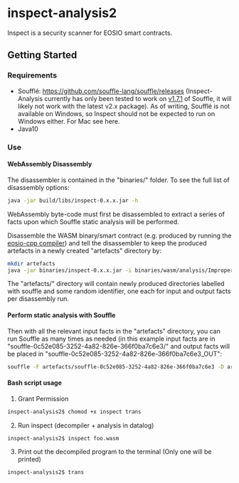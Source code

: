 # inspect-analysis2
Inspect is a security scanner for EOSIO smart contracts.

## Getting Started

### Requirements
* Soufflé: https://github.com/souffle-lang/souffle/releases (Inspect-Analysis currently has only been tested to work on [v1.7.1](https://github.com/souffle-lang/souffle/releases/tag/1.7.1) of Souffle, it will likely not work with the latest v2.x package). As of writing, Soufflé is not available on Windows, so Inspect should not be expected to run on Windows either. For Mac see here.
* Java10

### Use

#### WebAssembly Disassembly

The disassembler is contained in the "binaries/" folder. To see the full list of disassembly options:
```sh
java -jar build/libs/inspect-0.x.x.jar -h
```

WebAssembly byte-code must first be disassembled to extract a series of facts upon which Souffle static analysis will be performed.

Disassemble the WASM binary/smart contract (e.g. produced by running the [eosio-cpp compiler](https://github.com/EOSIO/eosio.cdt)) and tell the disassembler to keep the produced artefacts in a newly created "artefacts" directory by:
```sh
mkdir artefacts
java -jar binaries/inspect-0.x.x.jar -i binaries/wasm/analysis/ImproperAccessControl/simple_no_auth_check.wasm --keep-artefacts -w artefacts/
```
The "artefacts/" directory will contain newly produced directories labelled with souffle and some random identifier, one each for input and output facts per disassembly run.

#### Perform static analysis with Souffle

Then with all the relevant input facts in the "artefacts" directory, you can run Souffle as many times as needed (in this example input facts are in "souffle-0c52e085-3252-4a82-826e-366f0ba7c6e3/" and output facts will be placed in "souffle-0c52e085-3252-4a82-826e-366f0ba7c6e3_OUT":
```sh
souffle -F artefacts/souffle-0c52e085-3252-4a82-826e-366f0ba7c6e3 -D artefacts/souffle-0c52e085-3252-4a82-826e-366f0ba7c6e3_OUT/ smt_files/analysis.dl
```

#### Bash script usage
1. Grant Permission
```sh
inspect-analysis2$ chomod +x inspect trans 
```
2. Run inspect (decompiler + analysis in datalog)
```sh
inspect-analysis2$ inspect foo.wasm
```
3. Print out the decompiled program to the terminal (Only one will be printed)
```sh
inspect-analysis2$ trans
```

